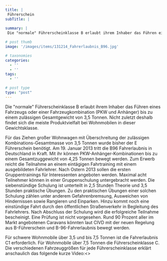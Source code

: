 ```yaml
---
title: |
 Führerschein
subTitle: |
 
summary: |
 Die "normale" Führerscheinklasse B erlaubt ihrem Inhaber das Führen eines Fahrzeugs oder einer Fahrzeugkombination (PKW und Anhänger) bis zu einem zulässigen Gesamtgewicht von 3,5 Tonnen. Nicht zuletzt deshalb findet sich die meiste Produktvielfalt bei Wohnmobilen in dieser Gewichtsklasse.

# post thumb
image: '/images/items/131214_Fahrerlaubnis_B96.jpg'

# taxonomies
categories: 
  - ''
  - ''
tags:
  - ''

# post type
type: "post"
---
```


Die "normale" Führerscheinklasse B erlaubt ihrem Inhaber das Führen eines Fahrzeugs oder einer Fahrzeugkombination (PKW und Anhänger) bis zu einem zulässigen Gesamtgewicht von 3,5 Tonnen. Nicht zuletzt deshalb findet sich die meiste Produktvielfalt bei Wohnmobilen in dieser Gewichtsklasse.

 Für das Ziehen großer Wohnwagen mit Überschreitung der zulässigen Kombinations-Gesamtmasse von 3,5 Tonnen wurde bisher der E Führerschein benötigt. Am 19. Januar 2013 tritt die B96 Fahrerlaubnis in Deutschland in Kraft. Mit ihr können PKW-Anhänger-Kombinationen bis zu einem Gesamtzuggewicht von 4,25 Tonnen bewegt werden. Zum Erwerb reicht die Teilnahme an einem eintägigen Fahrtraining mit einem ausgebildeten Fahrlehrer. Nach Ostern 2013 sollen die ersten Gruppentrainings für Interessenten angeboten werden. Maximal acht Teilnehmer können in einer Gruppenschulung untergebracht werden. Die siebenstündige Schulung ist unterteilt in 2,5 Stunden Theorie und 3,5 Stunden praktische Übungen. Zu den praktischen Übungen einer solchen Schulung zählen unter anderem Gefahrenbremsung, Ausweichen von Hindernissen sowie Rangieren und Einparken. Hinzu kommt noch eine einstündige Fahrt durch den öffentlichen Straßenverkehr in Begleitung des Fahrlehrers. Nach Abschluss der Schulung wird die erfolgreiche Teilnahme bescheinigt. Eine Prüfung ist nicht vorgesehen. Rund 90 Prozent aller im Markt angebotenen Caravans könnten laut CIVD mit der neuen Regelung aus B-Führerschein und B-96-Fahrerlaubnis bewegt werden.

 Für schwere Wohnmobile über 3,5 und bis 7,5 Tonnen ist die Fahrerlaubnis C1 erforderlich. Für Wohnmobile über 7,5 Tonnen die Führerscheinklasse C.  
Die verschiedenen Fahrzeuggrößen für jede Führerscheinklasse erklärt anschaulich das folgende kurze Video:<>